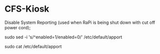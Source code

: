 # CFS-Kiosk

Disable System Reporting (used when RaPi is being shut down with cut off power cord);

sudo sed -i 's/^enabled=1/enabled=0/' /etc/default/apport

sudo cat /etc/default/apport
